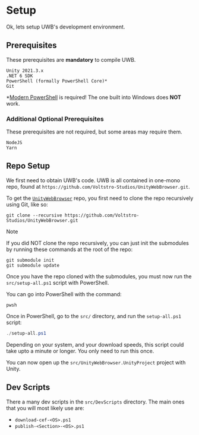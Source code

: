 # Setup

Ok, lets setup UWB's development environment.

## Prerequisites

These prerequisites are **mandatory** to compile UWB.

```
Unity 2021.3.x
.NET 6 SDK
PowerShell (formally PowerShell Core)*
Git
```

*[Modern PowerShell](https://github.com/powershell/powershell#get-powershell) is required! The one built into Windows does **NOT** work.

### Additional Optional Prerequisites

These prerequisites are not required, but some areas may require them.

```
NodeJS
Yarn
```

## Repo Setup

We first need to obtain UWB's code. UWB is all contained in one-mono repo, found at `https://github.com/Voltstro-Studios/UnityWebBrowser.git`.

To get the [`UnityWebBrowser`](https://github.com/Voltstro-Studios/UnityWebBrowser) repo, you first need to clone the repo recursively using Git, like so:

```shell
git clone --recursive https://github.com/Voltstro-Studios/UnityWebBrowser.git
```

> [!NOTE]
> If you did NOT clone the repo recursively, you can just init the submodules by running these commands at the root of the repo:
> 
> ```shell
> git submodule init
> git submodule update
> ```

Once you have the repo cloned with the submodules, you must now run the `src/setup-all.ps1` script with PowerShell.

You can go into PowerShell with the command:

```shell
pwsh
```

Once in PowerShell, go to the `src/` directory, and run the `setup-all.ps1` script:

```powershell
./setup-all.ps1
```

Depending on your system, and your download speeds, this script could take upto a minute or longer. You only need to run this once.

You can now open up the `src/UnityWebBrowser.UnityProject` project with Unity.

## Dev Scripts

There a many dev scripts in the `src/DevScripts` directory. The main ones that you will most likely use are:

- `download-cef-<OS>.ps1`
- `publish-<Section>-<OS>.ps1`

